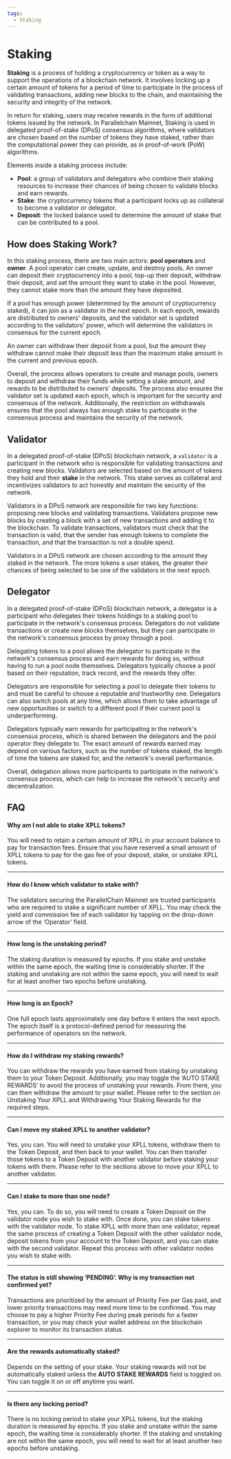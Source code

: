 ```yaml
---
tags:
  - Staking
---
```


# Staking

**Staking** is a process of holding a cryptocurrency or token as a way to support the operations of a blockchain network. It involves locking up a certain amount of tokens for a period of time to participate in the process of validating transactions, adding new blocks to the chain, and maintaining the security and integrity of the network.

In return for staking, users may receive rewards in the form of additional tokens issued by the network. In Parallelchain Mainnet, Staking is used in delegated proof-of-stake (DPoS) consensus algorithms, where validators are chosen based on the number of tokens they have staked, rather than the computational power they can provide, as in proof-of-work (PoW) algorithms.

Elements inside a staking process include:

- **Pool**: a group of validators and delegators who combine their staking resources to increase their chances of being chosen to validate blocks and earn rewards.
- **Stake**: the cryptocurrency tokens that a participant locks up as collateral to become a validator or delegator.
- **Deposit**: the locked balance used to determine the amount of stake that can be contributed to a pool.

## How does Staking Work?

In this staking process, there are two main actors: **pool operators** and **owner**. A pool operator can create, update, and destroy pools. An owner can deposit their cryptocurrency into a pool, top-up their deposit, withdraw their deposit, and set the amount they want to stake in the pool. However, they cannot stake more than the amount they have deposited.

If a pool has enough power (determined by the amount of cryptocurrency staked), it can join as a validator in the next epoch. In each epoch, rewards are distributed to owners' deposits, and the validator set is updated according to the validators' power, which will determine the validators in consensus for the current epoch.

An owner can withdraw their deposit from a pool, but the amount they withdraw cannot make their deposit less than the maximum stake amount in the current and previous epoch.

Overall, the process allows operators to create and manage pools, owners to deposit and withdraw their funds while setting a stake amount, and rewards to be distributed to owners' deposits. The process also ensures the validator set is updated each epoch, which is important for the security and consensus of the network. Additionally, the restriction on withdrawals ensures that the pool always has enough stake to participate in the consensus process and maintains the security of the network.

## Validator
In a delegated proof-of-stake (DPoS) blockchain network, a `validator` is a participant in the network who is responsible for validating transactions and creating new blocks. Validators are selected based on the amount of tokens they hold and their **stake** in the network. This stake serves as collateral and incentivizes validators to act honestly and maintain the security of the network.

Validators in a DPoS network are responsible for two key functions: proposing new blocks and validating transactions. Validators propose new blocks by creating a block with a set of new transactions and adding it to the blockchain. To validate transactions, validators must check that the transaction is valid, that the sender has enough tokens to complete the transaction, and that the transaction is not a double spend.

Validators in a DPoS network are chosen according to the amount they staked in the network. The more tokens a user stakes, the greater their chances of being selected to be one of the validators in the next epoch.

## Delegator

In a delegated proof-of-stake (DPoS) blockchain network, a delegator is a participant who delegates their tokens holdings to a staking pool to participate in the network's consensus process. Delegators do not validate transactions or create new blocks themselves, but they can participate in the network's consensus process by proxy through a pool.

Delegating tokens to a pool allows the delegator to participate in the network's consensus process and earn rewards for doing so, without having to run a pool node themselves. Delegators typically choose a pool based on their reputation, track record, and the rewards they offer.

Delegators are responsible for selecting a pool to delegate their tokens to and must be careful to choose a reputable and trustworthy one. Delegators can also switch pools at any time, which allows them to take advantage of new opportunities or switch to a different pool if their current pool is underperforming.

Delegators typically earn rewards for participating in the network's consensus process, which is shared between the delegators and the pool operator they delegate to. The exact amount of rewards earned may depend on various factors, such as the number of tokens staked, the length of time the tokens are staked for, and the network's overall performance.

Overall, delegation allows more participants to participate in the network's consensus process, which can help to increase the network's security and decentralization.


## FAQ

#### Why am I not able to stake XPLL tokens?
You will need to retain a certain amount of XPLL in your account balance to pay for transaction fees. Ensure that you have reserved a small amount of XPLL tokens to pay for the gas fee of your deposit, stake, or unstake XPLL tokens.

---

#### How do I know which validator to stake with?
The validators securing the ParallelChain Mainnet are trusted participants who are required to stake a significant number of XPLL. You may check the yield and commission fee of each validator by tapping on the drop-down arrow of the ‘Operator’ field.

---

#### How long is the unstaking period?
The staking duration is measured by epochs. If you stake and unstake within the same epoch, the waiting time is considerably shorter. If the staking and unstaking are not within the same epoch, you will need to wait for at least another two epochs before unstaking.

---

#### How long is an Epoch?
One full epoch lasts approximately one day before it enters the next epoch. The epoch itself is a protocol-defined period for measuring the performance of operators on the network.

---

#### How do I withdraw my staking rewards?
You can withdraw the rewards you have earned from staking by unstaking them to your Token Deposit. Additionally, you may toggle the ‘AUTO STAKE REWARDS’ to avoid the process of unstaking your rewards. From there, you can then withdraw the amount to your wallet. Please refer to the section on Unstaking Your XPLL and Withdrawing Your Staking Rewards for the required steps.

---

#### Can I move my staked XPLL to another validator?
Yes, you can. You will need to unstake your XPLL tokens, withdraw them to the Token Deposit, and then back to your wallet. You can then transfer those tokens to a Token Deposit with another validator before staking your tokens with them. Please refer to the sections above to move your XPLL to another validator.

---

#### Can I stake to more than one node?
Yes, you can. To do so, you will need to create a Token Deposit on the validator node you wish to stake with. Once done, you can stake tokens with the validator node. To stake XPLL with more than one validator, repeat the same process of creating a Token Deposit with the other validator node, deposit tokens from your account to the Token Deposit, and you can stake with the second validator. Repeat this process with other validator nodes you wish to stake with.

---

#### The status is still showing ‘PENDING’. Why is my transaction not confirmed yet?
Transactions are prioritized by the amount of Priority Fee per Gas paid, and lower priority transactions may need more time to be confirmed. You may choose to pay a higher Priority Fee during peak periods for a faster transaction, or you may check your wallet address on the blockchain explorer to monitor its transaction status.

---

#### Are the rewards automatically staked?
Depends on the setting of your stake. Your staking rewards will not be automatically staked unless the **AUTO STAKE REWARDS** field is toggled on. You can toggle it on or off anytime you want.

---

#### Is there any locking period?
There is no locking period to stake your XPLL tokens, but the staking duration is measured by epochs. If you stake and unstake within the same epoch, the waiting time is considerably shorter. If the staking and unstaking are not within the same epoch, you will need to wait for at least another two epochs before unstaking.

